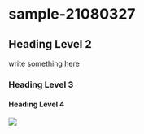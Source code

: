 # sample-21080327

## Heading Level 2
write something here

### Heading Level 3

#### Heading Level 4

![](images/285-kekwait.png)
